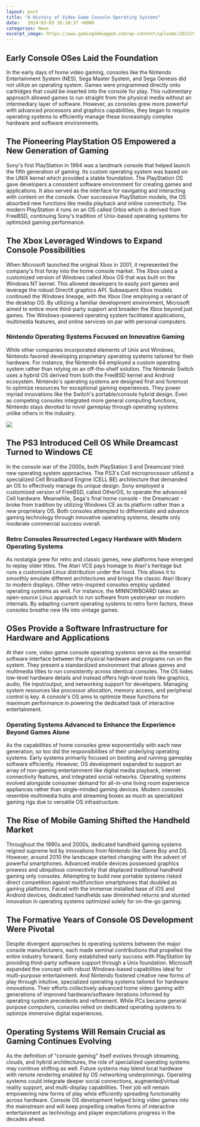 ```yaml
---
layout: post
title: "A History of Video Game Console Operating Systems"
date:   2024-03-03 16:18:37 +0000
categories: News
excerpt_image: https://www.gamingdebugged.com/wp-content/uploads/2013/08/games-cosoles.jpg
---
```

## Early Console OSes Laid the Foundation  

In the early days of home video gaming, consoles like the Nintendo Entertainment System (NES), Sega Master System, and Sega Genesis did not utilize an operating system. Games were programmed directly onto cartridges that could be inserted into the console for play. This rudimentary approach allowed games to run straight from the physical media without an intermediary layer of software. However, as consoles grew more powerful with advanced processors and graphics capabilities, they began to require operating systems to efficiently manage these increasingly complex hardware and software environments.

## The Pioneering PlayStation OS Empowered a New Generation of Gaming

Sony's first PlayStation in 1994 was a landmark console that helped launch the fifth generation of gaming. Its custom operating system was based on the UNIX kernel which provided a stable foundation. The PlayStation OS gave developers a consistent software environment for creating games and applications. It also served as the interface for navigating and interacting with content on the console. Over successive PlayStation models, the OS absorbed new functions like media playback and online connectivity. The modern PlayStation 4 runs on an OS called Orbis which is derived from FreeBSD, continuing Sony's tradition of Unix-based operating systems for optimized gaming performance.

## The Xbox Leveraged Windows to Expand Console Possibilities 

When Microsoft launched the original Xbox in 2001, it represented the company's first foray into the home console market. The Xbox used a customized version of Windows called Xbox OS that was built on the Windows NT kernel. This allowed developers to easily port games and leverage the robust DirectX graphics API. Subsequent Xbox models continued the Windows lineage, with the Xbox One employing a variant of the desktop OS. By utilizing a familiar development environment, Microsoft aimed to entice more third-party support and broaden the Xbox beyond just games. The Windows-powered operating system facilitated applications, multimedia features, and online services on par with personal computers.

### Nintendo Operating Systems Focused on Innovative Gaming

While other companies incorporated elements of Unix and Windows, Nintendo favored developing proprietary operating systems tailored for their hardware. For instance, the Nintendo 64 employed a custom operating system rather than relying on an off-the-shelf solution. The Nintendo Switch uses a hybrid OS derived from both the FreeBSD kernel and Android ecosystem. Nintendo's operating systems are designed first and foremost to optimize resources for exceptional gaming experiences. They power myriad innovations like the Switch's portable/console hybrid design. Even as competing consoles integrated more general computing functions, Nintendo stays devoted to novel gameplay through operating systems unlike others in the industry.


![](https://www.gamingdebugged.com/wp-content/uploads/2013/08/games-cosoles.jpg)
## The PS3 Introduced Cell OS While Dreamcast Turned to Windows CE 

In the console war of the 2000s, both PlayStation 3 and Dreamcast tried new operating system approaches. The PS3's Cell microprocessor utilized a specialized Cell Broadband Engine (CELL BE) architecture that demanded an OS to effectively manage its unique design. Sony employed a customized version of FreeBSD, called OtherOS, to operate the advanced Cell hardware. Meanwhile, Sega's final home console - the Dreamcast - broke from tradition by utilizing Windows CE as its platform rather than a new proprietary OS. Both consoles attempted to differentiate and advance gaming technology through innovative operating systems, despite only moderate commercial success overall.

### Retro Consoles Resurrected Legacy Hardware with Modern Operating Systems

As nostalgia grew for retro and classic games, new platforms have emerged to replay older titles. The Atari VCS pays homage to Atari's heritage but runs a customized Linux distribution under the hood. This allows it to smoothly emulate different architectures and brings the classic Atari library to modern displays. Other retro-inspired consoles employ updated operating systems as well. For instance, the MINNOWBOARD takes an open-source Linux approach to run software from yesteryear on modern internals. By adapting current operating systems to retro form factors, these consoles breathe new life into vintage games.

## OSes Provide a Software Infrastructure for Hardware and Applications 

At their core, video game console operating systems serve as the essential software interface between the physical hardware and programs run on the system. They present a standardized environment that allows games and multimedia titles to run consistently across identical consoles. The OS hides low-level hardware details and instead offers high-level tools like graphics, audio, file input/output, and networking support for developers. Managing system resources like processor allocation, memory access, and peripheral control is key. A console's OS aims to optimize these functions for maximum performance in powering the dedicated task of interactive entertainment.

### Operating Systems Advanced to Enhance the Experience Beyond Games Alone

As the capabilities of home consoles grew exponentially with each new generation, so too did the responsibilities of their underlying operating systems. Early systems primarily focused on booting and running gameplay software efficiently. However, OS development expanded to support an array of non-gaming entertainment like digital media playback, internet connectivity features, and integrated social networks. Operating systems evolved alongside consumer demand for all-in-one living room experience appliances rather than single-minded gaming devices. Modern consoles resemble multimedia hubs and streaming boxes as much as specialized gaming rigs due to versatile OS infrastructure.

## The Rise of Mobile Gaming Shifted the Handheld Market 

Throughout the 1990s and 2000s, dedicated handheld gaming systems reigned supreme led by innovations from Nintendo like Game Boy and DS. However, around 2010 the landscape started changing with the advent of powerful smartphones. Advanced mobile devices possessed graphics prowess and ubiquitous connectivity that displaced traditional handheld gaming only consoles. Attempting to build new portable systems risked direct competition against multifunction smartphones that doubled as gaming platforms. Faced with the immense installed base of iOS and Android devices, dedicated handhelds saw diminished returns and stunted innovation in operating systems optimized solely for on-the-go gaming. 

## The Formative Years of Console OS Development Were Pivotal

Despite divergent approaches to operating systems between the major console manufacturers, each made seminal contributions that propelled the entire industry forward. Sony established early success with PlayStation by providing third-party software support through a Unix foundation. Microsoft expanded the concept with robust Windows-based capabilities ideal for multi-purpose entertainment. And Nintendo fostered creative new forms of play through intuitive, specialized operating systems tailored for hardware innovations. Their efforts collectively advanced home video gaming with generations of improved hardware/software iterations informed by operating system precedents and refinement. While PCs became general purpose computers, consoles relied on dedicated operating systems to optimize immersive digital experiences.

## Operating Systems Will Remain Crucial as Gaming Continues Evolving

As the definition of "console gaming" itself evolves through streaming, clouds, and hybrid architectures, the role of specialized operating systems may continue shifting as well. Future systems may blend local hardware with remote rendering enabled by OS networking underpinnings. Operating systems could integrate deeper social connections, augmented/virtual reality support, and multi-display capabilities. Their job will remain empowering new forms of play while efficiently spreading functionality across hardware. Console OS development helped bring video games into the mainstream and will keep propelling creative forms of interactive entertainment as technology and player expectations progress in the decades ahead.